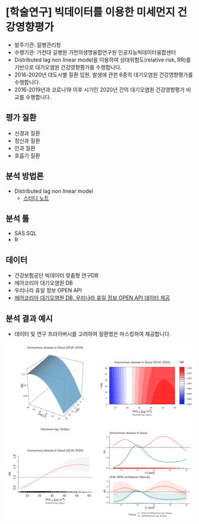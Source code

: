 # [학술연구] 빅데이터를 이용한 미세먼지 건강영향평가
- 발주기관: 질병관리청
- 수행기관: 가천대 길병원 가천의생명융합연구원 인공지능빅데이터융합센터
- Distributed lag non linear model을 이용하여 상대위험도(relative risk, RR)를 기반으로 대기오염원 건강영향평가를 수행합니다.
- 2016-2020년 대도시별 질환 입원, 발생에 관한 6종의 대기오염원 건강영향평가를 수행합니다.
- 2016-2019년과 코로나19 이후 시기인 2020년 간의 대기오염원 건강영향평가 비교를 수행합니다.

## 평가 질환

-   신경과 질환
-   정신과 질환
-   안과 질환
-   호흡기 질환

## 분석 방법론

-   Distributed lag non linear model
    -   [스터디 노트](https://github.com/be-favorite/Paper_archive)

## 분석 툴

-   SAS SQL
-   R

## 데이터

-   건강보험공단 빅데이터 맞춤형 연구DB
-   에어코리아 대기오염원 DB
-   우리나라 휴일 정보 OPEN API
-   [에어코리아 대기오염원 DB, 우리나라 휴일 정보 OPEN API 데이터 제공](https://github.com/G-ABCwork/Data_Useful)

## 분석 결과 예시
- 데이터 및 연구 프라이버시를 고려하여 질환명은 마스킹하여 제공합니다.

<p align="center">
<img src = "./Figure for portfolio/merged_figure.png" width = "600"> 
</p>
